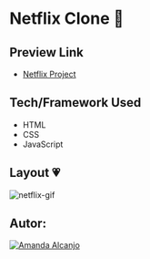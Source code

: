 # Netflix Clone 🎥

## Preview Link
- [Netflix Project](https://net-bymandy.netlify.app/)

## Tech/Framework Used
* HTML
* CSS
* JavaScript

## Layout 💗

![netflix-gif](https://user-images.githubusercontent.com/81193788/188502079-09d50947-f5e6-44a5-8da8-a103f43ee968.gif)

## Autor: 
[![Amanda Alcanjo](https://img.shields.io/badge/amanda_alcanjo-0077B5?style=for-the-badge&logo=linkedin&logoColor=white)](https://www.linkedin.com/in/amanda-alcanjo/)


